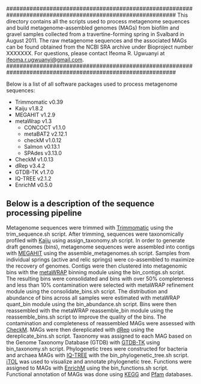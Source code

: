 ###########################################################################################################
This directory contains all the scripts used to process metagenome sequences and build metagenome-assembled 
genomes (MAGs) from biofilm and gravel samples collected from a travertine-forming spring in Svalbard in 
August 2011. The raw metagenome sequences and the associated MAGs can be found obtained from the NCBI SRA 
archive under Bioproject number XXXXXXX. For questions, please contact Ifeoma R. Ugwuanyi at 
ifeoma.r.ugwuanyi@gmail.com.
###########################################################################################################

Below is a list of all software packages used to process metagenome sequences: <br />
* Trimmomatic v0.39 <br />
* Kaiju v1.8.2 <br />
* MEGAHIT v1.2.9 <br />
* metaWrap v1.3 <br />
	* CONCOCT v1.1.0 <br />
	* metaBAT2 v2.12.1 <br />
	* checkM v1.0.12 <br />
	* Salmon v0.13.1 <br />
	* SPAdes v3.13.0 <br />
* CheckM v1.0.13 <br />
* dRep v3.4.2 <br />
* GTDB-TK v1.7.0 <br />
* IQ-TREE v2.1.2 <br />
* EnrichM v0.5.0 <br />


## Below is a description of the sequence processing pipeline
Metagenome sequences were trimmed with [Trimmomatic](https://github.com/usadellab/Trimmomatic) using the trim_sequence.sh script. 
After trimming, sequences were taxonomically profiled with [Kaiju](https://github.com/bioinformatics-centre/kaiju) using 
assign_taxonomy.sh script. In order to generate draft genomes (bins), metagenome sequences were assembled into contigs with 
[MEGAHIT](https://github.com/voutcn/megahit) using the assemble_metagenomes.sh script. Samples from individual springs (active and relic springs) 
were co-assembled to maximize the recovery of genomes. Contigs were then clustered into metagenomic bins with the [metaWRAP](https://github.com/bxlab/metaWRAP)
binning module using the bin_contigs.sh script. The resulting bins were consolidated and bins with over 50% completeness and less than 10% contamination were 
selected with metaWRAP refinement module using the consolidate_bins.sh script. The distribution and abundance of bins across all samples were estimated 
with metaWRAP quant_bin module using the bin_abundance.sh script. Bins were then reassembled with the metaWRAP reassemble_bin module using the reassemble_bins.sh 
script to improve the quality of the bins. The contamination and completeness of reassembled MAGs were assessed with [CheckM](https://github.com/Ecogenomics/CheckM).
MAGs were then dereplicated with [dRep](https://github.com/MrOlm/drep) using the dereplicate_bins.sh script. Taxonomy was assigned to each MAG based on the 
Genome Taxonomy Database (GTDB) with [GTDB-TK](https://github.com/Ecogenomics/GTDBTk) using bin_taxonomy.sh script. Phylogenetic trees were constructed for bacteria
and archaea MAGs with [IQ-TREE](http://www.iqtree.org/) with the bin_phylogenetic_tree.sh script. [iTOL](https://itol.embl.de/) was used to visualize and annotate 
phylogenetic tree. Functions were assigned to MAGs with [EnrichM](https://github.com/geronimp/enrichM) using the bin_functions.sh script. Functional annotation of MAGs 
was done using [KEGG](https://www.kegg.jp/kegg/ko.html) and [Pfam](http://pfam.xfam.org/) databases.
